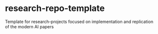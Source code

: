 # research-repo-template
Template for research-projects focused on implementation and replication of the modern AI papers
